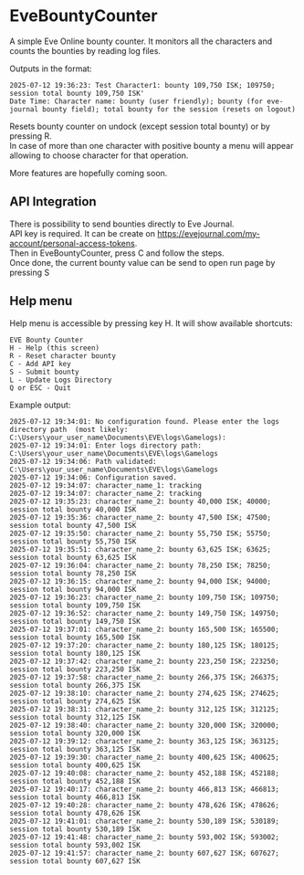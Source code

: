 # EveBountyCounter

A simple Eve Online bounty counter. It monitors all the characters and counts the bounties by reading log files.

Outputs in the format:
```
2025-07-12 19:36:23: Test Character1: bounty 109,750 ISK; 109750; session total bounty 109,750 ISK'
Date Time: Character name: bounty (user friendly); bounty (for eve-journal bounty field); total bounty for the session (resets on logout)
```

Resets bounty counter on undock (except session total bounty) or by pressing R.  
In case of more than one character with positive bounty a menu will appear allowing to choose character for that operation.

More features are hopefully coming soon.

## API Integration

There is possibility to send bounties directly to Eve Journal.  
API key is required. It can be create on https://evejournal.com/my-account/personal-access-tokens.  
Then in EveBountyCounter, press C and follow the steps.  
Once done, the current bounty value can be send to open run page by pressing S

## Help menu

Help menu is accessible by pressing key H. It will show available shortcuts:

```
EVE Bounty Counter
H - Help (this screen)
R - Reset character bounty
C - Add API key
S - Submit bounty
L - Update Logs Directory
Q or ESC - Quit
```

Example output:
```
2025-07-12 19:34:01: No configuration found. Please enter the logs directory path  (most likely: C:\Users\your_user_name\Documents\EVE\logs\Gamelogs):
2025-07-12 19:34:01: Enter logs directory path: C:\Users\your_user_name\Documents\EVE\logs\Gamelogs
2025-07-12 19:34:06: Path validated: C:\Users\your_user_name\Documents\EVE\logs\Gamelogs
2025-07-12 19:34:06: Configuration saved.
2025-07-12 19:34:07: character_name_1: tracking
2025-07-12 19:34:07: character_name_2: tracking
2025-07-12 19:35:23: character_name_2: bounty 40,000 ISK; 40000; session total bounty 40,000 ISK
2025-07-12 19:35:36: character_name_2: bounty 47,500 ISK; 47500; session total bounty 47,500 ISK
2025-07-12 19:35:50: character_name_2: bounty 55,750 ISK; 55750; session total bounty 55,750 ISK
2025-07-12 19:35:51: character_name_2: bounty 63,625 ISK; 63625; session total bounty 63,625 ISK
2025-07-12 19:36:04: character_name_2: bounty 78,250 ISK; 78250; session total bounty 78,250 ISK
2025-07-12 19:36:15: character_name_2: bounty 94,000 ISK; 94000; session total bounty 94,000 ISK
2025-07-12 19:36:23: character_name_2: bounty 109,750 ISK; 109750; session total bounty 109,750 ISK
2025-07-12 19:36:52: character_name_2: bounty 149,750 ISK; 149750; session total bounty 149,750 ISK
2025-07-12 19:37:01: character_name_2: bounty 165,500 ISK; 165500; session total bounty 165,500 ISK
2025-07-12 19:37:20: character_name_2: bounty 180,125 ISK; 180125; session total bounty 180,125 ISK
2025-07-12 19:37:42: character_name_2: bounty 223,250 ISK; 223250; session total bounty 223,250 ISK
2025-07-12 19:37:58: character_name_2: bounty 266,375 ISK; 266375; session total bounty 266,375 ISK
2025-07-12 19:38:10: character_name_2: bounty 274,625 ISK; 274625; session total bounty 274,625 ISK
2025-07-12 19:38:31: character_name_2: bounty 312,125 ISK; 312125; session total bounty 312,125 ISK
2025-07-12 19:38:40: character_name_2: bounty 320,000 ISK; 320000; session total bounty 320,000 ISK
2025-07-12 19:39:12: character_name_2: bounty 363,125 ISK; 363125; session total bounty 363,125 ISK
2025-07-12 19:39:30: character_name_2: bounty 400,625 ISK; 400625; session total bounty 400,625 ISK
2025-07-12 19:40:08: character_name_2: bounty 452,188 ISK; 452188; session total bounty 452,188 ISK
2025-07-12 19:40:17: character_name_2: bounty 466,813 ISK; 466813; session total bounty 466,813 ISK
2025-07-12 19:40:28: character_name_2: bounty 478,626 ISK; 478626; session total bounty 478,626 ISK
2025-07-12 19:41:01: character_name_2: bounty 530,189 ISK; 530189; session total bounty 530,189 ISK
2025-07-12 19:41:48: character_name_2: bounty 593,002 ISK; 593002; session total bounty 593,002 ISK
2025-07-12 19:41:57: character_name_2: bounty 607,627 ISK; 607627; session total bounty 607,627 ISK
```
